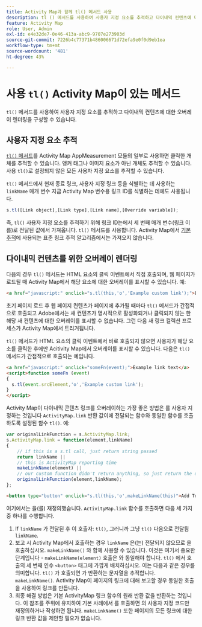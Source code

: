 ```yaml
---
title: Activity Map과 함께 tl() 메서드 사용
description: tl () 메서드를 사용하여 사용자 지정 요소를 추적하고 다이내믹 컨텐츠에 대한 오버레이 렌더링을 구성할 수 있습니다.
feature: Activity Map
role: User, Admin
exl-id: e4e32de7-0e46-413a-abc9-9707e273903d
source-git-commit: 7226b4c77371b486006671d72efa9e0f0d9eb1ea
workflow-type: tm+mt
source-wordcount: '481'
ht-degree: 43%

---
```


# 사용 `tl()` Activity Map이 있는 메서드

`tl()` 메서드를 사용하여 사용자 지정 요소를 추적하고 다이내믹 컨텐츠에 대한 오버레이 렌더링을 구성할 수 있습니다.

## 사용자 지정 요소 추적

[`tl()` 메서드](/help/implement/vars/functions/tl-method.md)를 Activity Map AppMeasurement 모듈의 일부로 사용하면 클릭한 개체를 추적할 수 있습니다. 앵커 태그나 이미지 요소가 아닌 개체도 추적할 수 있습니다. 사용 `tl()`로 설정되지 않은 모든 사용자 지정 요소를 추적할 수 있습니다.

`tl()` 메서드에서 현재 종료 링크, 사용자 지정 링크 등을 식별하는 데 사용하는 `linkName` 매개 변수 지금 Activity Map 변수용 링크 ID를 식별하는 데에도 사용됩니다.

```js
s.tl([Link object],[Link type],[Link name],[Override variable]);
```

즉, `tl()` 사용자 지정 요소를 추적하기 위해 링크 ID는에서 세 번째 매개 변수(링크 이름)로 전달된 값에서 가져옵니다. `tl()` 메서드를 사용합니다. Activity Map에서 [기본 추적](activitymap-link-tracking-methodology.md)에 사용되는 표준 링크 추적 알고리즘에서는 가져오지 않습니다.

## 다이내믹 컨텐츠를 위한 오버레이 렌더링

다음의 경우 `tl()` 메서드는 HTML 요소의 클릭 이벤트에서 직접 호출되며, 웹 페이지가 로드될 때 Activity Map에서 해당 요소에 대한 오버레이를 표시할 수 있습니다. 예:

```html
<a href="javascript:" onclick="s.tl(this,'o','Example custom link');">Example link text</a>
```

초기 페이지 로드 후 웹 페이지 컨텐츠가 페이지에 추가될 때마다 `tl()` 메서드가 간접적으로 호출되고 Adobe에서는 새 컨텐츠가 명시적으로 활성화되거나 클릭되지 않는 한 해당 새 컨텐츠에 대한 오버레이를 표시할 수 없습니다. 그런 다음 새 링크 컬렉션 프로세스가 Activity Map에서 트리거됩니다.

`tl()` 메서드가 HTML 요소의 클릭 이벤트에서 바로 호출되지 않으면 사용자가 해당 요소를 클릭한 후에만 Acitivity Map에서 오버레이를 표시할 수 있습니다. 다음은 `tl()` 메서드가 간접적으로 호출되는 예입니다.

```html
<a href="javascript:" onclick="someFn(event);">Example link text</a>
<script>function someFn (event)
{
  s.tl(event.srcElement,'o','Example custom link');
}
</script>
```

Activity Map이 다이내믹 콘텐츠 링크를 오버레이하는 가장 좋은 방법은 를 사용자 지정하는 것입니다 `ActivityMap.link` 반환 값이에 전달되는 함수와 동일한 함수를 호출하도록 설정된 함수 `tl()`. 예:

```js
var originalLinkFunction = s.ActivityMap.link;
s.ActivityMap.link = function(element,linkName)
{
    // if this is a s.tl call, just return string passed
    return linkName ||      
    // this is ActivityMap reporting time
    makeLinkName(element) ||
    // our custom function didn't return anything, so just return the default ActivityMap Link
    originalLinkFunction(element,linkName);
};
```

```html
<button type="button" onclick="s.tl(this,'o',makeLinkName(this)">Add To Cart</button>
```

여기에서는 을(를) 재정의했습니다. `ActivityMap.link` 함수를 호출하면 다음 세 가지 중 하나를 수행합니다.

1. If `linkName` 가 전달된 후 이 호출자: `tl()`, 그러니까 그냥 `tl()` 다음으로 전달됨 `linkName`.
2. 보고 시 Activity Map에서 호출하는 경우 `linkName` 은(는) 전달되지 않으므로 을 호출하십시오. `makeLinkName()` 와 함께 사용할 수 있습니다. 이것은 여기서 중요한 단계입니다 - `makeLinkName(element)` 호출은 와 동일해야 합니다. `tl()` 에서 호출의 세 번째 인수 `<button>` 태그에 가깝게 배치하십시오. 이는 다음과 같은 경우를 의미합니다. `tl()` 가 호출되면 가 반환하는 문자열을 추적합니다. `makeLinkName()`. Activity Map이 페이지의 링크에 대해 보고할 경우 동일한 호출을 사용하여 링크를 만듭니다.
3. 최종 해결 방법은 기본 ActivityMap 링크 함수의 원래 반환 값을 반환하는 것입니다. 이 참조를 주위에 유지하여 기본 사례에서 를 호출하면 의 사용자 지정 코드만 재정의하거나 작성하면 됩니다. `makeLinkName()` 또한 페이지의 모든 링크에 대한 링크 반환 값을 제안할 필요가 없습니다.
